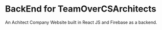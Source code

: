 # BackEnd for TeamOverCSArchitects
An Achitect Company Website built in React JS and Firebase as a backend. 
